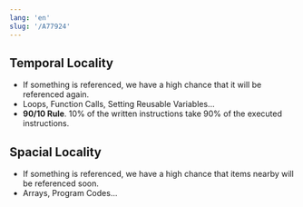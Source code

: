 ```yaml
---
lang: 'en'
slug: '/A77924'
---
```


## Temporal Locality

- If something is referenced, we have a high chance that it will be referenced again.
- Loops, Function Calls, Setting Reusable Variables...
- **90/10 Rule**. 10% of the written instructions take 90% of the executed instructions.

## Spacial Locality

- If something is referenced, we have a high chance that items nearby will be referenced soon.
- Arrays, Program Codes...
